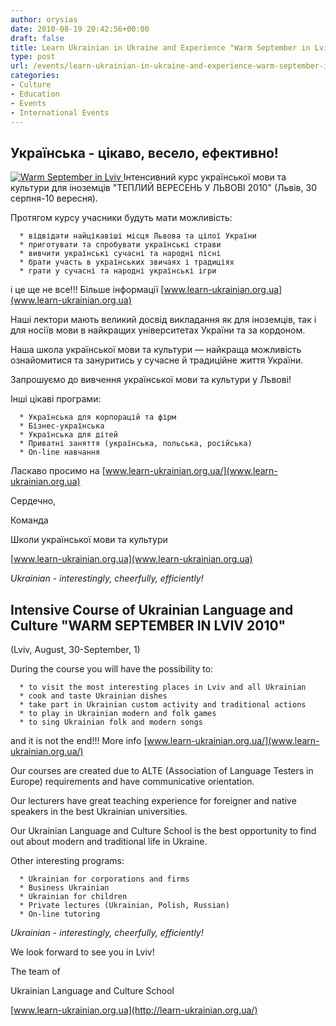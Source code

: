 ```yaml
---
author: orysias
date: 2010-08-19 20:42:56+00:00
draft: false
title: Learn Ukrainian in Ukraine and Experience "Warm September in Lviv"
type: post
url: /events/learn-ukrainian-in-ukraine-and-experience-warm-september-in-lviv/
categories:
- Culture
- Education
- Events
- International Events
---
```


## Українська - цікаво, весело, ефективно!


[![Warm September in Lviv](http://www.ozeukes.com/wp-content/uploads/2010/08/warm-september-lviv.jpg)
](http://www.ozeukes.com/wp-content/uploads/2010/08/warm-september-lviv.jpg)Інтенсивний курс української мови та культури для іноземців "ТЕПЛИЙ ВЕРЕСЕНЬ У ЛЬВОВІ 2010"  (Львів, 30 серпня-10 вересня).

Протягом курсу учасники будуть мати можливість:



	  * відвідати найцікавіші місця Львова та цілої України
	  * приготувати та спробувати українські страви
	  * вивчити українські сучасні та народні пісні
	  * брати участь в українських звичаях і традиціях
	  * грати у сучасні та народні українські ігри

і це ще не все!!! Більше інформації [www.learn-ukrainian.org.ua](www.learn-ukrainian.org.ua)

Наші лектори мають великий досвід викладання як для іноземців, так і для носіїв мови в найкращих університетах України та за кордоном.

Наша школа української мови та культури — найкраща можливість ознайомитися та зануритись у сучасне й традиційне життя України.

Запрошуємо до вивчення української мови та культури у Львові!

Інші цікаві програми:



	  * Українська для корпорацій та фірм
	  * Бізнес-українська
	  * Українська для дітей
	  * Приватні заняття (українська, польська, російська)
	  * On-line навчання

Ласкаво просимо на [www.learn-ukrainian.org.ua/](www.learn-ukrainian.org.ua)

Сердечно,

Команда

Школи української мови та культури

[www.learn-ukrainian.org.ua](www.learn-ukrainian.org.ua)

_Ukrainian - interestingly, cheerfully, efficiently!_


## Intensive Course of Ukrainian Language and Culture "WARM SEPTEMBER IN LVIV 2010"


(Lviv, August, 30-September, 1)

During the course you will have the possibility to:



	  * to visit the most interesting places in Lviv and all Ukrainian
	  * cook and taste Ukrainian dishes
	  * take part in Ukrainian custom activity and traditional actions
	  * to play in Ukrainian modern and folk games
	  * to sing Ukrainian folk and modern songs

and it is not the end!!! More info [www.learn-ukrainian.org.ua/](www.learn-ukrainian.org.ua/)

Our courses are created due to ALTE (Association of Language Testers in Europe) requirements and have communicative orientation.

Our lecturers have great teaching experience for foreigner and native speakers in the best Ukrainian universities.

Our Ukrainian Language and Culture School is the best opportunity to find out about modern and traditional life in Ukraine.

Other interesting programs:



	  * Ukrainian for corporations and firms
	  * Business Ukrainian
	  * Ukrainian for children
	  * Private lectures (Ukrainian, Polish, Russian)
	  * On-line tutoring

_Ukrainian - interestingly, cheerfully, efficiently!_

We look forward to see you in Lviv!

The team of

Ukrainian Language and Culture School

[www.learn-ukrainian.org.ua](http://learn-ukrainian.org.ua/)

